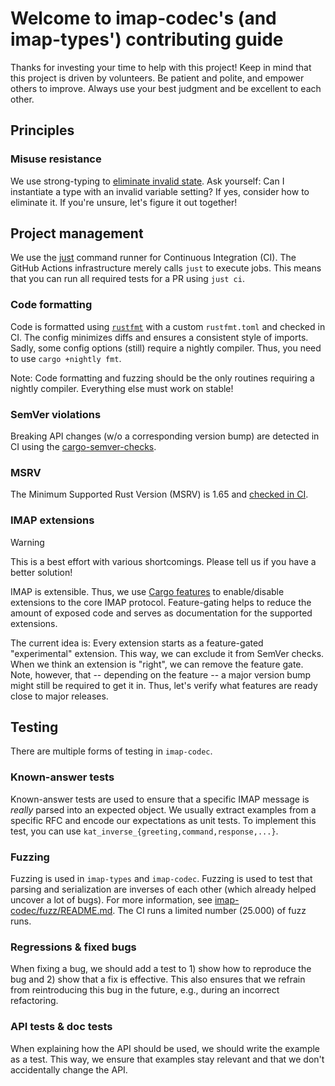 # Welcome to imap-codec's (and imap-types') contributing guide

Thanks for investing your time to help with this project! Keep in mind that this project is driven by volunteers. Be patient and polite, and empower others to improve. Always use your best judgment and be excellent to each other.

## Principles

### Misuse resistance

We use strong-typing to [eliminate invalid state].
Ask yourself: Can I instantiate a type with an invalid variable setting?
If yes, consider how to eliminate it.
If you're unsure, let's figure it out together!

## Project management

We use the [just](https://github.com/casey/just) command runner for Continuous Integration (CI).
The GitHub Actions infrastructure merely calls `just` to execute jobs.
This means that you can run all required tests for a PR using `just ci`.

### Code formatting

Code is formatted using [`rustfmt`] with a custom `rustfmt.toml` and checked in CI.
The config minimizes diffs and ensures a consistent style of imports.
Sadly, some config options (still) require a nightly compiler.
Thus, you need to use `cargo +nightly fmt`.

Note: Code formatting and fuzzing should be the only routines requiring a nightly compiler.
Everything else must work on stable!

### SemVer violations

Breaking API changes (w/o a corresponding version bump) are detected in CI using the [cargo-semver-checks](https://github.com/obi1kenobi/cargo-semver-checks).

### MSRV

The Minimum Supported Rust Version (MSRV) is 1.65 and [checked in CI](https://github.com/duesee/imap-codec/blob/main/.github/workflows/build_and_test.yml#L116C36-L116C40).

### IMAP extensions

> [!WARNING]
> This is a best effort with various shortcomings. Please tell us if you have a better solution!

IMAP is extensible.
Thus, we use [Cargo features] to enable/disable extensions to the core IMAP protocol.
Feature-gating helps to reduce the amount of exposed code and serves as documentation for the supported extensions.

The current idea is: Every extension starts as a feature-gated "experimental" extension.
This way, we can exclude it from SemVer checks.
When we think an extension is "right", we can remove the feature gate.
Note, however, that -- depending on the feature -- a major version bump might still be required to get it in.
Thus, let's verify what features are ready close to major releases.

## Testing

There are multiple forms of testing in `imap-codec`. 

### Known-answer tests

Known-answer tests are used to ensure that a specific IMAP message is *really* parsed into an expected object.
We usually extract examples from a specific RFC and encode our expectations as unit tests.
To implement this test, you can use `kat_inverse_{greeting,command,response,...}`.

### Fuzzing

Fuzzing is used in `imap-types` and `imap-codec`.
Fuzzing is used to test that parsing and serialization are inverses of each other (which already helped uncover a lot of bugs).
For more information, see [imap-codec/fuzz/README.md](imap-codec/fuzz/README.md).
The CI runs a limited number (25.000) of fuzz runs.

### Regressions & fixed bugs

When fixing a bug, we should add a test to 1) show how to reproduce the bug and 2) show that a fix is effective.
This also ensures that we refrain from reintroducing this bug in the future, e.g., during an incorrect refactoring.

### API tests & doc tests

When explaining how the API should be used, we should write the example as a test.
This way, we ensure that examples stay relevant and that we don't accidentally change the API.

[`rustfmt`]: https://github.com/rust-lang/rustfmt
[eliminate invalid state]: https://duesee.dev/p/type-driven-development/
[Cargo features]: https://doc.rust-lang.org/cargo/reference/features.html
